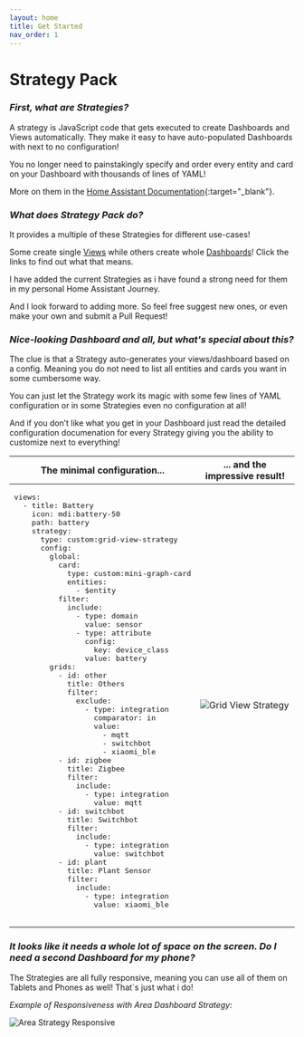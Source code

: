 ```yaml
---
layout: home
title: Get Started
nav_order: 1
---
```


# Strategy Pack

### *First, what are Strategies?*

A strategy is JavaScript code that gets executed to create Dashboards and Views automatically. They make it easy to have auto-populated Dashboards with next to no configuration!

You no longer need to painstakingly specify and order every entity and card on your Dashboard with thousands of lines of YAML! 

More on them in the [Home Assistant Documentation](https://developers.home-assistant.io/docs/frontend/custom-ui/custom-strategy/){:target="_blank"}.

### *What does Strategy Pack do?*

It provides a multiple of these Strategies for different use-cases!

Some create single [Views](view) while others create whole [Dashboards](dashboard)! Click the links to find out what that means.

I have added the current Strategies as i have found a strong need for them in my personal Home Assistant Journey.

And I look forward to adding more. So feel free suggest new ones, or even make your own and submit a Pull Request!

### *Nice-looking Dashboard and all, but what's special about this?*

The clue is that a Strategy auto-generates your views/dashboard based on a config. Meaning you do not need to list all entities and cards you want in some cumbersome way.

You can just let the Strategy work its magic with some few lines of YAML configuration or in some Strategies even no configuration at all!

And if you don’t like what you get in your Dashboard just read the detailed configuration documenation for every Strategy giving you the ability to customize next to everything!

<table>
  <thead>
    <tr>
      <th>The minimal configuration...</th>
      <th>... and the impressive result!</th>
    </tr>
  </thead>
  <tbody>
    <tr>
      <td>
        <pre>
views:
  - title: Battery
    icon: mdi:battery-50
    path: battery
    strategy:
      type: custom:grid-view-strategy
      config:
        global:
          card:
            type: custom:mini-graph-card
            entities:
              - $entity
          filter:
            include:
              - type: domain
                value: sensor
              - type: attribute
                config:
                  key: device_class
                value: battery
        grids:
          - id: other
            title: Others
            filter:
              exclude:
                - type: integration
                  comparator: in
                  value:
                    - mqtt
                    - switchbot
                    - xiaomi_ble
          - id: zigbee
            title: Zigbee
            filter:
              include:
                - type: integration
                  value: mqtt
          - id: switchbot
            title: Switchbot
            filter:
              include:
                - type: integration
                  value: switchbot
          - id: plant
            title: Plant Sensor
            filter:
              include:
                - type: integration
                  value: xiaomi_ble
        </pre>
      </td>
      <td><img src="{{site.baseurl}}/assets/grid/grid-view-strategy-battery-example.png" alt="Grid View Strategy" style="max-height: 20rem;" /></td>
    </tr>
  </tbody>
</table>

### *It looks like it needs a whole lot of space on the screen. Do I need a second Dashboard for my phone?*

The Strategies are all fully responsive, meaning you can use all of them on Tablets and Phones as well! That`s just what i do!

*Example of Responsiveness with Area Dashboard Strategy:*

<img src="{{site.baseurl}}/assets/area/area-strategy-responsive-new.gif" alt="Area Strategy Responsive" style="max-height: 20rem;" />
